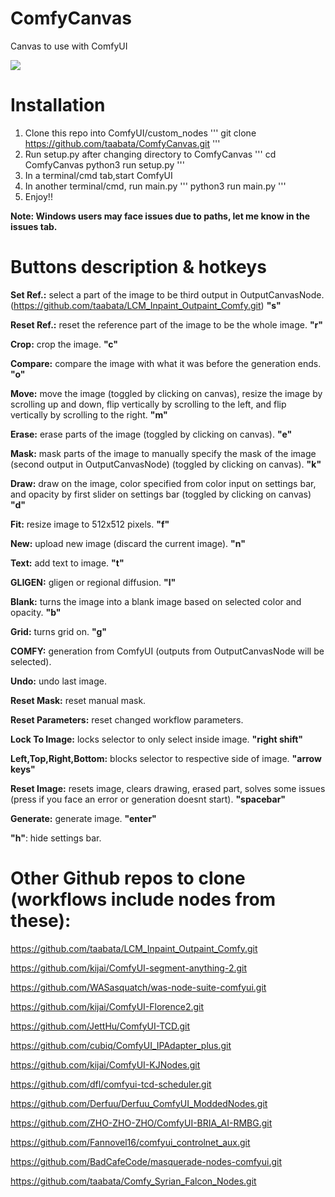 # ComfyCanvas

Canvas to use with ComfyUI 

<img src='https://github.com/taabata/ComfyCanvas/blob/main/ComfyCanvas.png'> 


# Installation

1. Clone this repo into ComfyUI/custom_nodes
'''
git clone https://github.com/taabata/ComfyCanvas.git
'''
2. Run setup.py after changing directory to ComfyCanvas
'''
cd ComfyCanvas
python3 run setup.py 
'''
3. In a terminal/cmd tab,start ComfyUI
4. In another terminal/cmd, run main.py
'''
python3 run main.py 
'''
5. Enjoy!!

**Note: Windows users may face issues due to paths, let me know in the issues tab.**


# Buttons description & hotkeys
**Set Ref.:** select a part of the image to be third output in OutputCanvasNode. (https://github.com/taabata/LCM_Inpaint_Outpaint_Comfy.git) **"s"**

**Reset Ref.:** reset the reference part of the image to be the whole image. **"r"**

**Crop:** crop the image. **"c"**

**Compare:** compare the image with what it was before the generation ends. **"o"**

**Move:** move the image (toggled by clicking on canvas), resize the image by scrolling up and down, flip vertically by scrolling to the left, and flip vertically by scrolling to the right. **"m"** 

**Erase:** erase parts of the image (toggled by clicking on canvas). **"e"**

**Mask:** mask parts of the image to manually specify the mask of the image (second output in OutputCanvasNode) (toggled by clicking on canvas). **"k"**

**Draw:** draw on the image, color specified from color input on settings bar, and opacity by first slider on settings bar (toggled by clicking on canvas) **"d"**

**Fit:** resize image to 512x512 pixels. **"f"**

**New:** upload new image (discard the current image). **"n"**

**Text:** add text to image. **"t"**

**GLIGEN:** gligen or regional diffusion. **"l"**

**Blank:** turns the image into a blank image based on selected color and opacity. **"b"**

**Grid:** turns grid on. **"g"**

**COMFY:** generation from ComfyUI (outputs from OutputCanvasNode will be selected). 

**Undo:** undo last image.

**Reset Mask:** reset manual mask.

**Reset Parameters:** reset changed workflow parameters. 

**Lock To Image:** locks selector to only select inside image. **"right shift"**

**Left,Top,Right,Bottom:** blocks selector to respective side of image. **"arrow keys"**

**Reset Image:** resets image, clears drawing, erased part, solves some issues (press if you face an error or generation doesnt start). **"spacebar"**

**Generate:** generate image. **"enter"**

**"h"**: hide settings bar.


# Other Github repos to clone (workflows include nodes from these):

https://github.com/taabata/LCM_Inpaint_Outpaint_Comfy.git

https://github.com/kijai/ComfyUI-segment-anything-2.git

https://github.com/WASasquatch/was-node-suite-comfyui.git

https://github.com/kijai/ComfyUI-Florence2.git

https://github.com/JettHu/ComfyUI-TCD.git

https://github.com/cubiq/ComfyUI_IPAdapter_plus.git

https://github.com/kijai/ComfyUI-KJNodes.git

https://github.com/dfl/comfyui-tcd-scheduler.git

https://github.com/Derfuu/Derfuu_ComfyUI_ModdedNodes.git

https://github.com/ZHO-ZHO-ZHO/ComfyUI-BRIA_AI-RMBG.git

https://github.com/Fannovel16/comfyui_controlnet_aux.git

https://github.com/BadCafeCode/masquerade-nodes-comfyui.git

https://github.com/taabata/Comfy_Syrian_Falcon_Nodes.git

